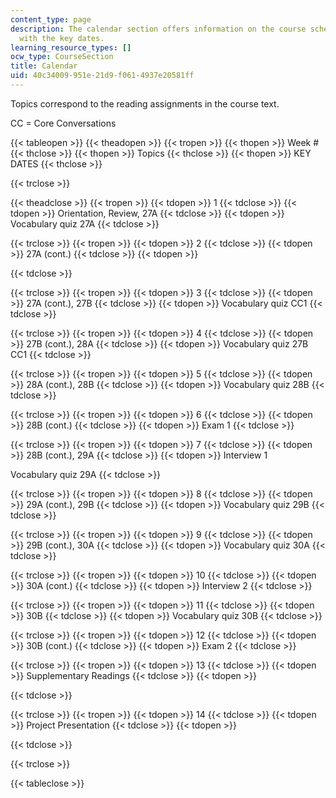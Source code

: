 ```yaml
---
content_type: page
description: The calendar section offers information on the course schedule along
  with the key dates.
learning_resource_types: []
ocw_type: CourseSection
title: Calendar
uid: 40c34009-951e-21d9-f061-4937e20581ff
---
```


Topics correspond to the reading assignments in the course text.

CC = Core Conversations

{{< tableopen >}}
{{< theadopen >}}
{{< tropen >}}
{{< thopen >}}
Week #
{{< thclose >}}
{{< thopen >}}
Topics
{{< thclose >}}
{{< thopen >}}
KEY DATES
{{< thclose >}}

{{< trclose >}}

{{< theadclose >}}
{{< tropen >}}
{{< tdopen >}}
1
{{< tdclose >}}
{{< tdopen >}}
Orientation, Review, 27A
{{< tdclose >}}
{{< tdopen >}}
Vocabulary quiz 27A
{{< tdclose >}}

{{< trclose >}}
{{< tropen >}}
{{< tdopen >}}
2
{{< tdclose >}}
{{< tdopen >}}
27A (cont.)
{{< tdclose >}}
{{< tdopen >}}

{{< tdclose >}}

{{< trclose >}}
{{< tropen >}}
{{< tdopen >}}
3
{{< tdclose >}}
{{< tdopen >}}
27A (cont.), 27B
{{< tdclose >}}
{{< tdopen >}}
Vocabulary quiz CC1
{{< tdclose >}}

{{< trclose >}}
{{< tropen >}}
{{< tdopen >}}
4
{{< tdclose >}}
{{< tdopen >}}
27B (cont.), 28A
{{< tdclose >}}
{{< tdopen >}}
Vocabulary quiz 27B CC1
{{< tdclose >}}

{{< trclose >}}
{{< tropen >}}
{{< tdopen >}}
5
{{< tdclose >}}
{{< tdopen >}}
28A (cont.), 28B
{{< tdclose >}}
{{< tdopen >}}
Vocabulary quiz 28B
{{< tdclose >}}

{{< trclose >}}
{{< tropen >}}
{{< tdopen >}}
6
{{< tdclose >}}
{{< tdopen >}}
28B (cont.)
{{< tdclose >}}
{{< tdopen >}}
Exam 1
{{< tdclose >}}

{{< trclose >}}
{{< tropen >}}
{{< tdopen >}}
7
{{< tdclose >}}
{{< tdopen >}}
28B (cont.), 29A
{{< tdclose >}}
{{< tdopen >}}
Interview 1  
  
Vocabulary quiz 29A
{{< tdclose >}}

{{< trclose >}}
{{< tropen >}}
{{< tdopen >}}
8
{{< tdclose >}}
{{< tdopen >}}
29A (cont.), 29B
{{< tdclose >}}
{{< tdopen >}}
Vocabulary quiz 29B
{{< tdclose >}}

{{< trclose >}}
{{< tropen >}}
{{< tdopen >}}
9
{{< tdclose >}}
{{< tdopen >}}
29B (cont.), 30A
{{< tdclose >}}
{{< tdopen >}}
Vocabulary quiz 30A
{{< tdclose >}}

{{< trclose >}}
{{< tropen >}}
{{< tdopen >}}
10
{{< tdclose >}}
{{< tdopen >}}
30A (cont.)
{{< tdclose >}}
{{< tdopen >}}
Interview 2
{{< tdclose >}}

{{< trclose >}}
{{< tropen >}}
{{< tdopen >}}
11
{{< tdclose >}}
{{< tdopen >}}
30B
{{< tdclose >}}
{{< tdopen >}}
Vocabulary quiz 30B
{{< tdclose >}}

{{< trclose >}}
{{< tropen >}}
{{< tdopen >}}
12
{{< tdclose >}}
{{< tdopen >}}
30B (cont.)
{{< tdclose >}}
{{< tdopen >}}
Exam 2
{{< tdclose >}}

{{< trclose >}}
{{< tropen >}}
{{< tdopen >}}
13
{{< tdclose >}}
{{< tdopen >}}
Supplementary Readings
{{< tdclose >}}
{{< tdopen >}}

{{< tdclose >}}

{{< trclose >}}
{{< tropen >}}
{{< tdopen >}}
14
{{< tdclose >}}
{{< tdopen >}}
Project Presentation
{{< tdclose >}}
{{< tdopen >}}

{{< tdclose >}}

{{< trclose >}}

{{< tableclose >}}